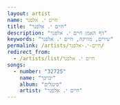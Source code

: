 ```yaml
---
layout: artist
name: חיים י. אלפנר
title: "חיים י. אלפנר"
description: "דף האמן חיים י. אלפנר"
keywords: "שירים, מוזיקה, חיים י. אלפנר"
permalink: /artists/חיים-י.-אלפנר/
redirect_from:
  - /artists/list/חיים י. אלפנר
songs:
  - number: "32725"
    name: "יברכך"
    album: "סינגלים"
    artist: "חיים י. אלפנר"
---
```

